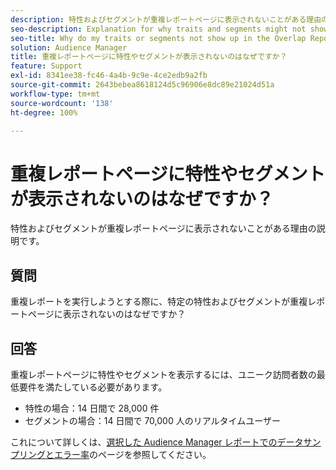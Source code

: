 ```yaml
---
description: 特性およびセグメントが重複レポートページに表示されないことがある理由の説明です。
seo-description: Explanation for why traits and segments might not show up in the Overlap Reports page.
seo-title: Why do my traits or segments not show up in the Overlap Reports page?
solution: Audience Manager
title: 重複レポートページに特性やセグメントが表示されないのはなぜですか？
feature: Support
exl-id: 8341ee38-fc46-4a4b-9c9e-4ce2edb9a2fb
source-git-commit: 2643bebea8618124d5c96906e8dc89e21024d51a
workflow-type: tm+mt
source-wordcount: '138'
ht-degree: 100%

---
```


# 重複レポートページに特性やセグメントが表示されないのはなぜですか？

特性およびセグメントが重複レポートページに表示されないことがある理由の説明です。

## 質問

重複レポートを実行しようとする際に、特定の特性およびセグメントが重複レポートページに表示されないのはなぜですか？

## 回答

重複レポートページに特性やセグメントを表示するには、ユニーク訪問者数の最低要件を満たしている必要があります。

* 特性の場合：14 日間で 28,000 件
* セグメントの場合：14 日間で 70,000 人のリアルタイムユーザー

これについて詳しくは、[選択した Audience Manager レポートでのデータサンプリングとエラー率](../reporting/report-sampling.md)のページを参照してください。
